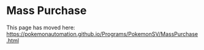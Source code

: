 # Mass Purchase

This page has moved here: https://pokemonautomation.github.io/Programs/PokemonSV/MassPurchase.html

